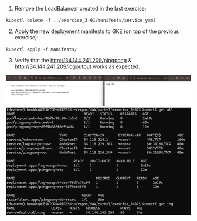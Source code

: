 1. Remove the LoadBalancer created in the last exercise:

`kubectl delete -f ../exercise_3-01/manifests/service.yaml`

2. Apply the new deployment manifests to GKE (on top of the previous exercise):

`kubectl apply -f manifests/`

3. Verify that the http://34.144.241.209/pingpong & http://34.144.241.209/logoutput works as expected.

![screenshot](screenshot.png)
![screenshot2](screenshot_2.png)
